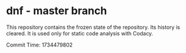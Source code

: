 # dnf - master branch

This repository contains the frozen state of the repository.
Its history is cleared. It is used only for static code
analysis with Codacy.

Commit Time: 1734479802